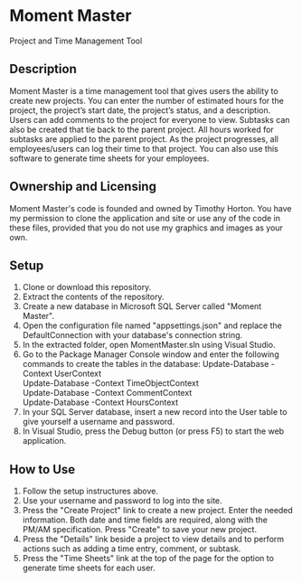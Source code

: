# Moment Master
Project and Time Management Tool

## Description
Moment Master is a time management tool that gives users the ability to create new projects. You can enter the number of estimated hours for the project, the project’s start date, the project’s status, and a description. Users can add comments to the project for everyone to view. Subtasks can also be created that tie back to the parent project. All hours worked for subtasks are applied to the parent project. As the project progresses, all employees/users can log their time to that project. You can also use this software to generate time sheets for your employees.

## Ownership and Licensing
Moment Master's code is founded and owned by Timothy Horton. You have my permission to clone the application and site or use any of the code in these files, provided that you do not use my graphics and images as your own.

## Setup
1. Clone or download this repository.
2. Extract the contents of the repository.
3. Create a new database in Microsoft SQL Server called "Moment Master".
4. Open the configuration file named "appsettings.json" and replace the DefaultConnection with your database's connection string.
5. In the extracted folder, open MomentMaster.sln using Visual Studio.
6. Go to the Package Manager Console window and enter the following commands to create the tables in the database:
   Update-Database -Context UserContext\
   Update-Database -Context TimeObjectContext\
   Update-Database -Context CommentContext\
   Update-Database -Context HoursContext
7. In your SQL Server database, insert a new record into the User table to give yourself a username and password.
8. In Visual Studio, press the Debug button (or press F5) to start the web application.


## How to Use
1. Follow the setup instructures above.
2. Use your username and password to log into the site.
3. Press the "Create Project" link to create a new project. Enter the needed information. Both date and time fields are required, along with the PM/AM specification. Press "Create" to save your new project.
4. Press the "Details" link beside a project to view details and to perform actions such as adding a time entry, comment, or subtask.
5. Press the "Time Sheets" link at the top of the page for the option to generate time sheets for each user.
